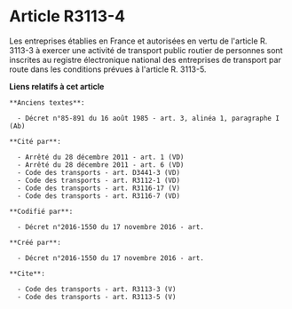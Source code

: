 # Article R3113-4

Les entreprises établies en France et autorisées en vertu de l'article R. 3113-3 à exercer une activité de transport public
routier de personnes sont inscrites au registre électronique national des entreprises de transport par route dans les
conditions prévues à l'article R. 3113-5.

**Liens relatifs à cet article**

	**Anciens textes**:

	  - Décret n°85-891 du 16 août 1985 - art. 3, alinéa 1, paragraphe I  (Ab)

	**Cité par**:

	  - Arrêté du 28 décembre 2011 - art. 1 (VD)
	  - Arrêté du 28 décembre 2011 - art. 6 (VD)
	  - Code des transports - art. D3441-3 (VD)
	  - Code des transports - art. R3112-1 (VD)
	  - Code des transports - art. R3116-17 (V)
	  - Code des transports - art. R3116-7 (VD)

	**Codifié par**:

	  - Décret n°2016-1550 du 17 novembre 2016 - art.

	**Créé par**:

	  - Décret n°2016-1550 du 17 novembre 2016 - art.

	**Cite**:

	  - Code des transports - art. R3113-3 (V)
	  - Code des transports - art. R3113-5 (V)
